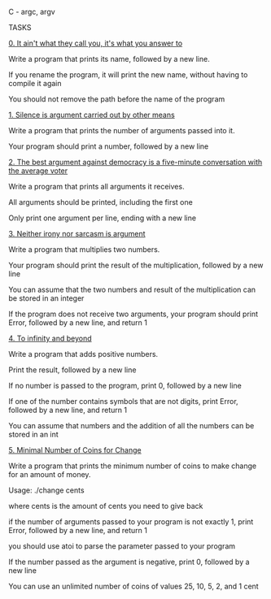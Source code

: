 C - argc, argv



TASKS



[0. It ain't what they call you, it's what you answer to](0-whatsmyname.c)



Write a program that prints its name, followed by a new line.



If you rename the program, it will print the new name, without having to compile it again

You should not remove the path before the name of the program



[1. Silence is argument carried out by other means](1-args.c)



Write a program that prints the number of arguments passed into it.



Your program should print a number, followed by a new line





[2. The best argument against democracy is a five-minute conversation with the average voter](2-args.c)



Write a program that prints all arguments it receives.



All arguments should be printed, including the first one

Only print one argument per line, ending with a new line



[3. Neither irony nor sarcasm is argument](3-mul.c)



Write a program that multiplies two numbers.



Your program should print the result of the multiplication, followed by a new line

You can assume that the two numbers and result of the multiplication can be stored in an integer

If the program does not receive two arguments, your program should print Error, followed by a new line, and return 1



[4. To infinity and beyond](4-add.c)



Write a program that adds positive numbers.



Print the result, followed by a new line

If no number is passed to the program, print 0, followed by a new line

If one of the number contains symbols that are not digits, print Error, followed by a new line, and return 1

You can assume that numbers and the addition of all the numbers can be stored in an int


[5. Minimal Number of Coins for Change](100-change.c)


Write a program that prints the minimum number of coins to make change for an amount of money.


Usage: ./change cents

where cents is the amount of cents you need to give back

if the number of arguments passed to your program is not exactly 1, print Error, followed by a new line, and return 1

you should use atoi to parse the parameter passed to your program

If the number passed as the argument is negative, print 0, followed by a new line

You can use an unlimited number of coins of values 25, 10, 5, 2, and 1 cent
